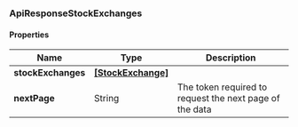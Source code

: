 
[//]: # (CLASS:ApiResponseStockExchanges)

[//]: # (KIND:object)

### ApiResponseStockExchanges

#### Properties

[//]: # (START_DEFINITION)

Name | Type | Description
------------ | ------------- | -------------
**stockExchanges** | [**[StockExchange]**](StockExchange.md) |  &nbsp;
**nextPage** | String | The token required to request the next page of the data &nbsp;

[//]: # (END_DEFINITION)


[//]: # (CONTAINED_CLASS:StockExchange)





